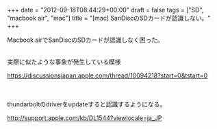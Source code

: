 +++
date = "2012-09-18T08:44:29+00:00"
draft = false
tags = ["SD", "macbook air", "mac"]
title = "[mac] SanDiscのSDカードが認識しない。"
+++
<p>Macbook airでSanDiscのSDカードが認識しなく困った。</p>&#13;
<p><br />実際に似たような事象が発生している模様</p>&#13;
<p><a href="https://discussionsjapan.apple.com/thread/10094218?start=0&amp;tstart=0">https://discussionsjapan.apple.com/thread/10094218?start=0&amp;tstart=0</a></p>&#13;
<p><br /><br />thundarboltのdriverをupdateすると認識するようになる。</p>&#13;
<p><a href="http://support.apple.com/kb/DL1544?viewlocale=ja_JP">http://support.apple.com/kb/DL1544?viewlocale=ja_JP</a></p> 